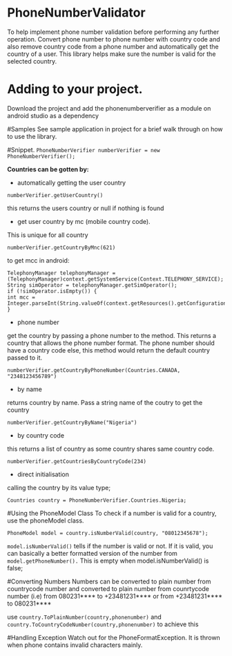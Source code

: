 # PhoneNumberValidator
To help implement phone number validation before performing any further operation.
Convert phone number to phone number with country code and also remove country code 
from a phone number and automatically get the country of a user. 
This library helps make sure the number is valid for the selected country.

# Adding to your project.
Download the project and add the phonenumberverifier as a module on android studio as a dependency

#Samples
See sample application in project for a brief walk through on how to use the library.

#Snippet.
```PhoneNumberVerifier numberVerifier = new PhoneNumberVerifier();```

**Countries can be gotten by:**

* automatically getting the user country

```
numberVerifier.getUserCountry()
```

this returns the users country or null if nothing is found

* get user country by mc (mobile country code).

This is unique for all country

```
numberVerifier.getCountryByMnc(621)
```

to get mcc in android:

```
TelephonyManager telephonyManager = (TelephonyManager)context.getSystemService(Context.TELEPHONY_SERVICE);
String simOperator = telephonyManager.getSimOperator();
if (!simOperator.isEmpty()) {
int mcc = Integer.parseInt(String.valueOf(context.getResources().getConfiguration().mcc));
}
```

* phone number

get the country by passing a phone number to the method. This returns a country that allows the phone number format.
The phone number should have a country code else, this method would return the default country passed to it.
```
numberVerifier.getCountryByPhoneNumber(Countries.CANADA, "2348123456789")
```

* by name

returns country by name. Pass a string name of the coutry to get the country
```
numberVerifier.getCountryByName("Nigeria")
```

* by country code

this returns a list of country as some country shares same country code.
```
numberVerifier.getCountriesByCountryCode(234)
```

* direct initialisation

calling the country by its value type;

```Countries country = PhoneNumberVerifier.Countries.Nigeria;```


#Using the PhoneModel Class
To check if a number is valid for a country, use the phoneModel class.

```
PhoneModel model = country.isNumberValid(country, "08012345678");
```

```model.isNumberValid()``` tells if the number is valid or not. If it is 
valid, you can basically a better formatted version of the number from 
```model.getPhoneNumber().``` This is empty when model.isNumberValid() is false;


#Converting Numbers
Numbers can be converted to plain number from countrycode number and converted to plain number from counrtycode number
(i.e) from 080231**** to +23481231**** or from +23481231**** to 080231****

use ```country.ToPlainNumber(country,phonenumber)``` and ```country.ToCountryCodeNumber(country,phonenumber)``` to achieve this

#Handling Exception
Watch out for the PhoneFormatException. It is thrown when phone contains invalid characters mainly.



